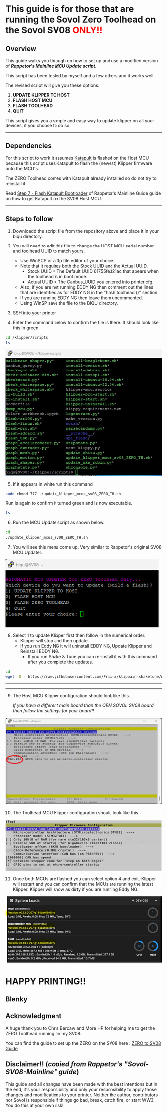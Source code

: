 # This guide is for those that are running the Sovol Zero Toolhead on the Sovol SV08 <span style="color: red;">ONLY!!</span> 

## Overview
This guide walks you through on how to set up and use a modified version of ***Rappetor's Mainline MCU Update script.***  

This script has been tested by myself and a few others and it works well.

The revised script will give you these options.

1. **UPDATE KLIPPER TO HOST**
2. **FLASH HOST MCU**
3. **FLASH TOOLHEAD**
4. **QUIT**

This script gives you a simple and easy way to update klipper on all your devices, if you choose to do so.

---

## Dependencies
For this script to work it assumes [Katapult](https://github.com/Arksine/katapult) is flashed on the Host MCU because this script uses Katapult to flash the (newest) Klipper firmware onto the MCU's.

The ZERO Toolhead comes with Katapult already installed so do not try to reinstall it.

Read [Step 7 - Flash Katapult Bootloader]( https://github.com/Rappetor/Sovol-SV08-Mainline?tab=readme-ov-file#step-7---flash-katapult-bootloader) of Rappetor's Mainline Guide guide on how to get Katapult on the SV08 Host MCU.

___
## Steps to follow

1) Downloadd the script file from the repository above and place it in your biqu directory.

2) You will need to edit this file to change the HOST MCU serial number and toolhead UUID to match yours. 
    * Use WinSCP or a ftp file editor of your choice.
    * Note that it requires both the Stock UUID and the Actual UUID.
        * Stock UUID = The Default UUID 61755fe321ac that apears when the toolhead is in boot mode.
        * Actual UUID = The Canbus_UUID you entered into printer.cfg.
    * Also, if you are not running EDDY NG then comment out the lines that are identified as for EDDY NG in the "flash toolhead ()" section.
    * If you are running EDDY NG then leave them uncommented.
    * Using WinSP save the file to the BIQU directory.

3)  SSH into your printer.

4) Enter the command below to confirm the file is there.  It should look like this in green.


```bash
cd /klipper/scripts
ls
```

![File List](./images/script.jpg)

5) If it appears in white run this command

```bash
sudo chmod 777 ./update_klipper_mcus_sv08_ZERO_TH.sh
```

Run ls again to confirm it turned green and is now executable.

```bash
ls
```

6) Run the MCU Update script as shown below.

```bash
cd 
./update_klipper_mcus_sv08_ZERO_TH.sh
```

7) You will see this menu come up.  Very similar to Rappetor's original SV08 MCU Updater.

![Menu](./images/menu.png)

8) Select 1 to update Klipper first then follow in the numerical order.
    * Klipper will stop and then update.
    * If you run Eddy NG it will uninstall EDDY NG, Update Klipper and Reinstall EDDY NG.
        * If you run Shake & Tune you can re-install it with this command after you complete the updates.
```bash
cd
wget -O - https://raw.githubusercontent.com/Frix-x/klippain-shaketune/main/install.sh | bash
```
___
___

9) The Host MCU Klipper configuration should look like this.

    *If you have a different main board than the OEM SOVOL SV08 board then follow the settings for your board!!*

![HOST](./images/host.png)

10) The Toolhead MCU Klipper configuration should look like this.  

![Toolhead](./images/toolhead.png)

11)  Once both MCUs are flashed you can select option 4 and exit.  Klipper will restart and you can confirm that the MCUs are running the latest Klipper.
   Klipper will show as dirty if you are running Eddy NG.

![system](./images/system.jpg)

#
# HAPPY PRINTING!!
## Blenky

## Acknowledgment

A huge thank you to Chris Bercaw and More HP for helping me to get the ZERO Toolhead running on my SV08.

You can find the guide to set up the ZERO on the SV08 here : 
<a href="https://github.com/bearclaw92/Zero_Toolhead_Guide" target="_blank">ZERO to SV08 Guide</a>

## Disclaimer!!  (*copied from Rappetor's "Sovol-SV08-Mainline" guide*)
This guide and all changes have been made with the best intentions but in the end, it's your responsibility and only your responsibility to apply those changes and modifications to your printer. Neither the author, contributors nor Sovol is responsible if things go bad, break, catch fire, or start WW3. You do this at your own risk!


